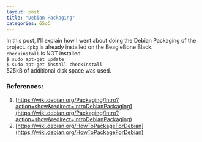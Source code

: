 ```yaml
---
layout: post
title: "Debian Packaging"
categories: GSoC
---
```


In this post, I'll explain how I went about doing the Debian Packaging of the project.
`dpkg` is already installed on the BeagleBone Black.<br>
`checkinstall` is NOT installed.<br>
`$ sudo apt-get update`<br>
`$ sudo apt-get install checkinstall`<br>
525kB of additional disk space was used.<br>



### References:
1. [https://wiki.debian.org/Packaging/Intro?action=show&redirect=IntroDebianPackaging](https://wiki.debian.org/Packaging/Intro?action=show&redirect=IntroDebianPackaging)
2. [https://wiki.debian.org/HowToPackageForDebian](https://wiki.debian.org/HowToPackageForDebian)
